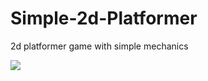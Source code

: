 # Simple-2d-Platformer
2d platformer game with simple mechanics

![](https://github.com/canaltinsoy/Simple-2d-Platformer/blob/main/Bootcamp-2_hafta_-_StartScene_-_Windows__Mac__Linux_-_Unity_2021_2_10f1_Personal__DX11__2022-03-25_18-44-47_AdobeCreativeCloudExpress_AdobeCreativeCloudExpress.gif)
